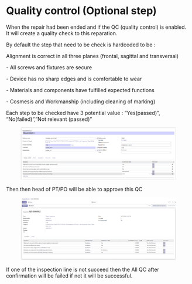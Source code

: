 # Quality control (Optional step)

When the repair had been ended and if the QC (quality control) is enabled. It will create a quality check to this reparation.&#x20;

By default the step that need to be check is hardcoded to be :

&#x20;Alignment is correct in all three planes (frontal, sagittal and transversal)

\- All screws and fixtures are secure

\- Device has no sharp edges and is comfortable to wear&#x20;

\- Materials and components have fulfilled expected functions

\- Cosmesis and Workmanship (including cleaning of marking)

Each step to be checked have 3 potential value : “Yes(passed)”, “No(failed)”,”Not relevant (passed)”

<figure><img src="../../.gitbook/assets/image (226).png" alt=""><figcaption></figcaption></figure>

Then then head of PT/PO will be able to approve this QC

<figure><img src="../../.gitbook/assets/image (227).png" alt=""><figcaption></figcaption></figure>

If one of the inspection line is not succeed then the All QC after confirmation will be failed if not it will be successful.
